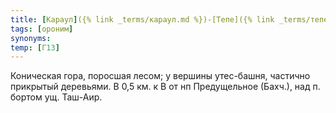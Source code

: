 ```yaml
---
title: [Караул]({% link _terms/караул.md %})-[Тепе]({% link _terms/тепе.md %}) II
tags: [ороним]
synonyms:
temp: [Г13]
---
```


Коническая гора, поросшая лесом; у вершины утес-башня, частично прикрытый
деревьями. В 0,5 км. к В от нп Предущельное (Бахч.), над п. бортом ущ. Таш-Аир.
